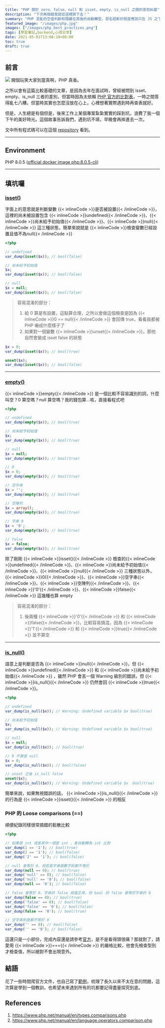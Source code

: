 ```yaml
---
title: "PHP 關於 zero、false、null 和 isset、empty、is_null 之間的恩怨糾葛"
description: "下次再搞錯我就從這裡跳下去！"
summary: "PHP 混亂的空值判斷和隱藏在其後的自動轉型，惡名昭彰的程度應該只在 JS 之下，這是一篇自己梳理過一遍的紀錄。"
featured_image: "/images/php.jpg"
images: ["/images/php_best_practices.png"]
tags: [學習筆記,backend,心得分享]
date: 2021-05-01T13:08:19+08:00
toc: true
draft: true
---
```


## 前言
![](https://i.imgur.com/CLlEicj.png)
開個玩笑大家別當真啊，PHP 真香。  

之所以會有這篇比較基礎的文章，是因為去年在面試時，曾經被問到 isset、empty、is_null 三者的差別，但當時因為太依賴 [PHP 官方的比對表](https://www.php.net/manual/en/types.comparisons.php)，一時之間答得亂七八糟，但當時其實也怎麼沒放在心上，心裡想著實際遇到時再查表就好。  

但是，人生總是有個但是，後來工作上某個專案紮紮實實的踩到坑，浪費了我一個下午的美好時光。這個故事告訴我們，遇到坑不填，早晚會再摔進去一次。  

文中所有程式碼可以在這個 [repository](https://github.com/SZLforGithub/php-wtf) 看到。

---

## Environment
PHP 8.0.5 ([official docker image php:8.0.5-cli](https://hub.docker.com/layers/php/library/php/8.0.5-cli/images/sha256-6dbc7603c99016c013eb26ebb0f3898448a9d97670718d5cb11382750122d7ee?context=explore))

---

## 填坑囉

### [isset()](https://www.php.net/manual/en/function.isset.php)

字面上的意思就是判斷變數 {{< inlineCode >}}是否被設置{{< /inlineCode >}}，這裡的尚未被設置包含 {{< inlineCode >}}undefined{{< /inlineCode >}}、{{< inlineCode >}}尚未給予初始值{{< /inlineCode >}}、{{< inlineCode >}}null{{< /inlineCode >}} 這三種狀態，簡單來說就是 {{< inlineCode >}}檢查變數已經設置且值不為null{{< /inlineCode >}}

```php
<?php

// undefined
var_dump(isset($x)); // bool(false)

// 尚未給予初始值
$x;
var_dump(isset($x)); // bool(false)

// null
$x = null;
var_dump(isset($x)); // bool(false)

```

> 容易混淆的部分：
> 1. 給 0 算是有設置，這點算合理，之所以會做這個檢查是因為 {{< inlineCode >}}0 == null{{< /inlineCode >}} 會回傳 true，看看我都被 PHP 嚇成什麼樣子了
> 2. 如果對一個變數 {{< inlineCode >}}unset{{< /inlineCode >}}，那他自然會變成 isset false 的狀態
```php
$x = 0;
var_dump(isset($x)); // bool(true)

unset($x);
var_dump(isset($x)); // bool(false)

```

---

### [empty()](https://www.php.net/manual/en/function.empty.php)

{{< inlineCode >}}empty{{< /inlineCode >}} 是一個比較不容易識別的詞，什麼叫空？0 算空嗎？null 算空嗎？我的錢包算...咳，直接看程式吧

```php
<?php

// undefined
var_dump(empty($x)); // bool(true)

// 尚未給予初始值
$x;
var_dump(empty($x)); // bool(true)

// null
$x = null;
var_dump(empty($x)); // bool(true)

// 0
$x = 0;
var_dump(empty($x)); // bool(true)

// 空字串
$x = '';
var_dump(empty($x)); // bool(true)

// 空陣列
$x = array();
var_dump(empty($x)); // bool(true)

// 字串 0
$x = '0';
var_dump(empty($x)); // bool(true)

// false
$x = false;
var_dump(empty($x)); // bool(true)

```

除了剛剛 {{< inlineCode >}}isset(){{< /inlineCode >}} 檢查的{{< inlineCode >}}undefined{{< /inlineCode >}}、{{< inlineCode >}}尚未給予初始值{{< /inlineCode >}}、{{< inlineCode >}}null{{< /inlineCode >}} 三種狀態以外，{{< inlineCode >}}0{{< /inlineCode >}}、{{< inlineCode >}}空字串{{< /inlineCode >}}、{{< inlineCode >}}空陣列{{< /inlineCode >}}、{{< inlineCode >}}'0'{{< /inlineCode >}}、{{< inlineCode >}}false{{< /inlineCode >}} 這幾種也算 empty

> 容易混淆的部分：
> 1. 後兩種 {{< inlineCode >}}'0'{{< /inlineCode >}} 和 {{< inlineCode >}}false{{< /inlineCode >}}，比較容易搞混，因為 {{< inlineCode >}}'1'{{< /inlineCode >}} 和 {{< inlineCode >}}true{{< /inlineCode >}} 並不算空

---

### [is_null()](https://www.php.net/manual/en/function.is-null.php)

語意上是判斷是否為 {{< inlineCode >}}null{{< /inlineCode >}}，但 {{< inlineCode >}}undefined{{< /inlineCode >}} 和 {{< inlineCode >}}尚未給予初始值{{< /inlineCode >}} ，雖然 PHP 會丟一個 Warning 級別的錯誤，但 {{< inlineCode >}}is_null(){{< /inlineCode >}} 仍然會回 {{< inlineCode >}}true{{< /inlineCode >}}。


```php
<?php

// undefined
var_dump(is_null($x)); // Warning: Undefined variable $x bool(true)

// 尚未給予初始值
$x;
var_dump(is_null($x)); // Warning: Undefined variable $x bool(true)

// null
$x = null;
var_dump(is_null($x)); // bool(true)

// 0 不算是 null
$x = 0;
var_dump(is_null($x)); // bool(false)

// unset 之後 is_null false
unset($x);
var_dump(is_null($x)); // Warning: Undefined variable $x  bool(true)

```

簡單來說，如果無視錯誤的話， {{< inlineCode >}}is_null(){{< /inlineCode >}} 的行為是 {{< inlineCode >}}isset(){{< /inlineCode >}} 的相反

### PHP 的 Loose comparisons (==)
順便紀錄同樣很常搞錯的鬆散比較

```php
<?php

// 如果是 int 或者其中一個是 int ，會自動轉為 int 比對
var_dump(1 == '1'); // bool(true)
var_dump(2 == '1'); // bool(false)
var_dump('2' == '1'); // bool(false)

// null 會等於 0，但若是字串跟數字則都不等於
var_dump(null == 0); // bool(true)
var_dump('null' == 0); // bool(false)
var_dump('null' == '0'); // bool(false)
var_dump(null == '0'); // bool(false)

// false 會等於 0，字串的 false 相當正常，但 bool 的 false 會等於字串的 0
var_dump(false == 0); // bool(true)
var_dump('false' == 0); // bool(false)
var_dump('false' == '0'); // bool(false)
var_dump(false == '0'); // bool(true)

// 空字串則是都不等於 0
var_dump('' == 0); // bool(false)
var_dump('' == '0'); // bool(false)

```
這還只是一小部份，完成內容還是請參考[官方](https://www.php.net/manual/en/types.comparisons.php)，是不是看得頭很痛？那就對了，請愛用 {{< inlineCode >}}==={{< /inlineCode >}} 的嚴格比較，他會先檢查型別才檢查值，所以絕對不會出現意外。

## 結語
花了一些時間爬官方文件，也自己寫了[範例](https://github.com/SZLforGithub/php-wtf)，梳理了長久以來不太在意的問題，這次算是學到一個教訓，也希望未來遇到所有的坑都要記得盡量探究到底。

## References
1. https://www.php.net/manual/en/types.comparisons.php
2. https://www.php.net/manual/en/language.operators.comparison.php
